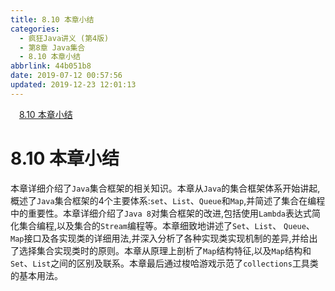 ```yaml
---
title: 8.10 本章小结
categories:
  - 疯狂Java讲义 (第4版)
  - 第8章 Java集合
  - 8.10 本章小结
abbrlink: 44b051b8
date: 2019-07-12 00:57:56
updated: 2019-12-23 12:01:13
---
```

<div id='my_toc'><a href="/JavaReadingNotes/44b051b8/#8-10-本章小结" class="header_1">8.10 本章小结</a>&nbsp;<br></div>
<style>.header_1{margin-left: 1em;}.header_2{margin-left: 2em;}.header_3{margin-left: 3em;}.header_4{margin-left: 4em;}.header_5{margin-left: 5em;}.header_6{margin-left: 6em;}</style>
<!--more-->
<script>if (navigator.platform.search('arm')==-1){document.getElementById('my_toc').style.display = 'none';}var e,p = document.getElementsByTagName('p');while (p.length>0) {e = p[0];e.parentElement.removeChild(e);}</script>

<!--end-->
# 8.10 本章小结 #
本章详细介绍了`Java`集合框架的相关知识。本章从`Java`的集合框架体系开始讲起,概述了`Java`集合框架的4个主要体系:`set`、`List`、`Queue`和`Map`,并简述了集合在编程中的重要性。本章详细介绍了`Java 8`对集合框架的改进,包括使用`Lambda`表达式简化集合编程,以及集合的`Stream`编程等。本章细致地讲述了`Set`、`List`、 `Queue`、`Map`接口及各实现类的详细用法,并深入分析了各种实现类实现机制的差异,并给出了选择集合实现类时的原则。本章从原理上剖析了`Map`结构特征,以及`Map`结构和`Set`、`List`之间的区别及联系。本章最后通过梭哈游戏示范了`collections`工具类的基本用法。


